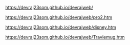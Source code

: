 https://devraj23som.github.io/devrajweb/

https://devraj23som.github.io/devrajweb/pro2.htm

https://devraj23som.github.io/devrajweb/disney.htm

https://devraj23som.github.io/devrajweb/Travlemug.htm
